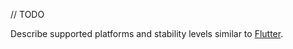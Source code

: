 [//]: # (title: Supported platforms)

// TODO

Describe supported platforms and stability levels similar to [Flutter](https://docs.flutter.dev/reference/supported-platforms).